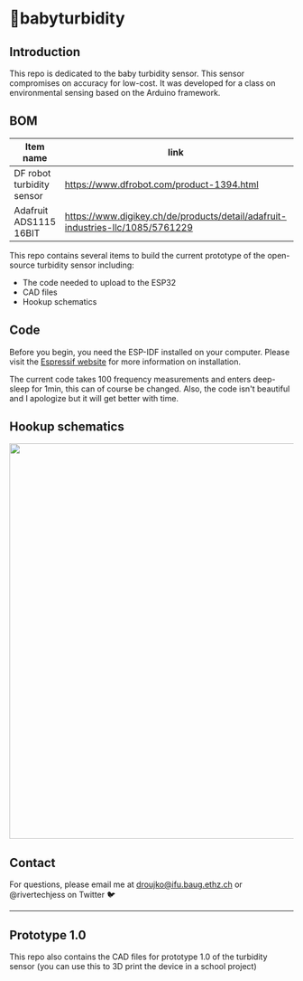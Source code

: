 # 🍼babyturbidity

## Introduction
This repo is dedicated to the baby turbidity sensor. This sensor compromises on accuracy for low-cost. It was developed for a class on environmental sensing based on the Arduino framework.

## BOM

| Item name  | link | Quantity |
| ------------- | ------------- |------------- |
| DF robot turbidity sensor  | https://www.dfrobot.com/product-1394.html  | 2 |
| Adafruit ADS1115 16BIT  | https://www.digikey.ch/de/products/detail/adafruit-industries-llc/1085/5761229  | 2|



This repo contains several items to build the current prototype of the open-source turbidity sensor including:
- The code needed to upload to the ESP32
- CAD files
- Hookup schematics

## Code
Before you begin, you need the ESP-IDF installed on your computer. Please visit the [Espressif website](https://docs.espressif.com/projects/esp-idf/en/latest/esp32/get-started/) for more information on installation.

The current code takes 100 frequency measurements and enters deep-sleep for 1min, this can of course be changed. Also, the code isn't beautiful and I apologize but it will get better with time.

## Hookup schematics
<img src="Images/schematic.png" width="700">

## Contact
For questions, please email me at droujko@ifu.baug.ethz.ch or @rivertechjess on Twitter :bird:

-----------------------------------------
## Prototype 1.0
This repo also contains the CAD files for prototype 1.0 of the turbidity sensor (you can use this to 3D print the device in a school project)
